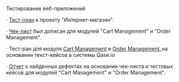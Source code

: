 Тестирование веб-приложений

· [Тест-план](https://docs.google.com/spreadsheets/d/1KTWWBn8xox0zrDgqzELr3KRs1LWVP_SveML8QMtD8m0/edit?gid=0#gid=0) к проекту "Интернет-магазин".

· [Чек-лист](https://docs.google.com/spreadsheets/d/1NtJxAYc4b3UmltKsxwuzqsysUFrU6yjPwWvHSFvh348/edit?gid=0#gid=0) был дописан для модулей "Cart Management" и "Order Management".

· Тест-ран для модуля [Cart Management](https://github.com/Ulyana-Vlasenko/Web/blob/c3ef2ffdad6cb0b5a9741c735468d32f4151f37c/Cart%20Management.pdf) и [Order Management](https://github.com/Ulyana-Vlasenko/Web/blob/c3ef2ffdad6cb0b5a9741c735468d32f4151f37c/Order%20Management.pdf)_на основании текст-кейсов в системы Qase.io

· [Отчет](https://github.com/Ulyana-Vlasenko/Web/blob/8c76531e5287f27abc31f98443992be9749078da/Bug%20Cart%20Management%20and%20Order%20Management%20Ulyana%20Vlasenko%20.xlsx) о найденных дефектах на основании чек-листа и тестовых кейсов для модулей "Cart Management" и "Order Management".

